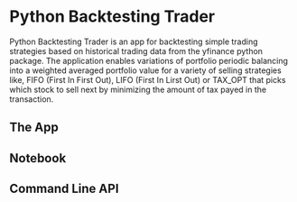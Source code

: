# Python Backtesting Trader

Python Backtesting Trader is an app for backtesting simple trading strategies based on historical trading data from the yfinance python package. The application enables variations of portfolio periodic balancing into a weighted averaged portfolio value for a variety of selling strategies like, FIFO (First In First Out), LIFO (First In Lirst Out) or TAX_OPT that picks which stock to sell next by minimizing the amount of tax payed in the transaction.


## The App


## Notebook


## Command Line API







 
